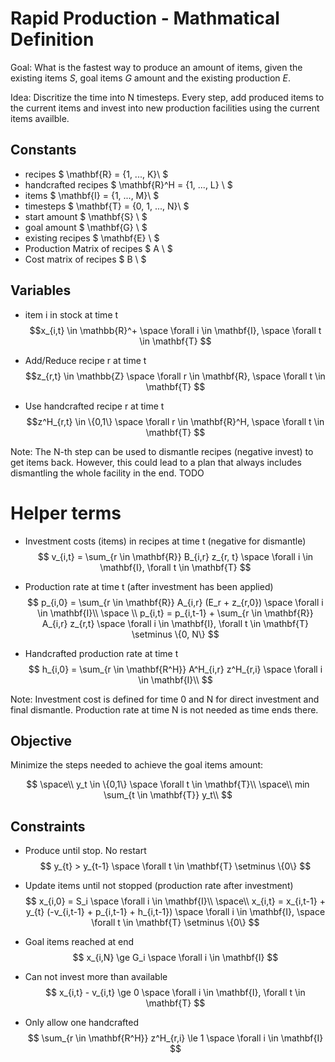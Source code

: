 # Rapid Production - Mathmatical Definition

Goal: What is the fastest way to produce an amount of items, given the existing items $S$, goal items $G$ amount and the existing production $E$.

Idea: Discritize the time into N timesteps. Every step, add produced items to the current items and invest into new production facilities using the current items availble.

## Constants
- recipes $ \mathbf{R} = \{1, ..., K\}\\ $
- handcrafted recipes $ \mathbf{R}^H = \{1, ..., L\} \\ $
- items $ \mathbf{I} = \{1, ..., M\}\\ $
- timesteps $ \mathbf{T} = \{0, 1, ..., N\}\\ $
- start amount $ \mathbf{S} \\ $
- goal amount $ \mathbf{G} \\ $
- existing recipes $ \mathbf{E} \\ $
- Production Matrix of recipes $ A \\ $
- Cost matrix of recipes $ B \\ $

## Variables

- item i in stock at time t
$$x_{i,t} \in \mathbb{R}^+ \space \forall i \in \mathbf{I}, \space \forall t \in \mathbf{T} $$

- Add/Reduce recipe r at time t
$$z_{r,t} \in \mathbb{Z} \space \forall r \in \mathbf{R},  \space \forall t \in \mathbf{T} $$

- Use handcrafted recipe r at time t
$$z^H_{r,t} \in \{0,1\} \space \forall r \in \mathbf{R}^H,  \space \forall t \in \mathbf{T} $$

Note: The N-th step can be used to dismantle recipes (negative invest) to get items back. However, this could lead to a plan that always includes dismantling the whole facility in the end. TODO

# Helper terms
- Investment costs (items) in recipes at time t (negative for dismantle)
$$
v_{i,t} = \sum_{r \in \mathbf{R}} B_{i,r} z_{r, t}  \space \forall i \in \mathbf{I}, \forall t \in \mathbf{T}
$$

- Production rate at time t (after investment has been applied)
$$ 
p_{i,0} = \sum_{r \in \mathbf{R}} A_{i,r} (E_r + z_{r,0}) \space \forall i \in \mathbf{I}\\
\space \\
p_{i,t} = p_{i,t-1} + \sum_{r \in \mathbf{R}} A_{i,r} z_{r,t} \space \forall i \in \mathbf{I}, \forall t \in \mathbf{T} \setminus \{0, N\} $$

- Handcrafted production rate at time t
$$
h_{i,0} = \sum_{r \in \mathbf{R^H}} A^H_{i,r} z^H_{r,i} \space \forall i \in \mathbf{I}\\
$$

Note: Investment cost is defined for time 0 and N for direct investment and final dismantle. Production rate at time N is not needed as time ends there.

## Objective
Minimize the steps needed to achieve the goal items amount:

$$
\space\\
y_t \in \{0,1\} \space \forall t \in \mathbf{T}\\
\space\\
min \sum_{t \in \mathbf{T}} y_t\\
$$

## Constraints
- Produce until stop. No restart
$$ y_{t} > y_{t-1} \space \forall t \in \mathbf{T} \setminus \{0\} $$

- Update items until not stopped (production rate after investment)
$$
x_{i,0} = S_i \space \forall i \in \mathbf{I}\\
\space\\
x_{i,t} = x_{i,t-1} + y_{t} (-v_{i,t-1} + p_{i,t-1} + h_{i,t-1})
    \space \forall i \in \mathbf{I}, \space \forall t \in \mathbf{T} \setminus \{0\}
$$

- Goal items reached at end
$$ x_{i,N} \ge G_i \space \forall i \in \mathbf{I} $$

- Can not invest more than available
$$
x_{i,t} - v_{i,t} \ge 0  \space \forall i \in \mathbf{I}, \forall t \in \mathbf{T}
$$

- Only allow one handcrafted
$$
\sum_{r \in \mathbf{R^H}} z^H_{r,i} \le 1 \space \forall i \in \mathbf{I}
$$
